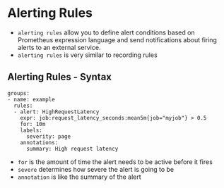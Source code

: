 # Alerting Rules

- `alerting rules` allow you to define alert conditions based on Prometheus expression language and send notifications about firing alerts to an external service.
- `alerting rules` is very similar to recording rules


## Alerting Rules - Syntax

```
groups:
- name: example
  rules:
  - alert: HighRequestLatency
    expr: job:request_latency_seconds:mean5m{job="myjob"} > 0.5
    for: 10m
    labels:
      severity: page
    annotations:
      summary: High request latency
```

- `for` is the amount of time the alert needs to be active before it fires
- `severe` determines how severe the alert is going to be 
- `annotation` is like the summary of the alert


